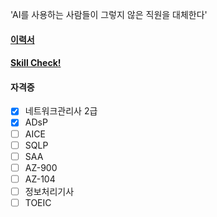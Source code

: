 'AI를 사용하는 사람들이 그렇지 않은 직원을 대체한다'  

#### [이력서](https://jiwontwopunch.notion.site/1123e2a4ccdd476384f7118e8b4c4710?pvs=4)
#### [Skill Check!](https://jiwontwopunch.notion.site/a53e39a51d7e4dc2add40a3f896539fc?pvs=4)
#### 자격증
- [x]  네트워크관리사 2급
- [x]  ADsP
- [ ]  AICE
- [ ]  SQLP
- [ ]  SAA
- [ ]  AZ-900
- [ ]  AZ-104
- [ ]  정보처리기사
- [ ]  TOEIC
